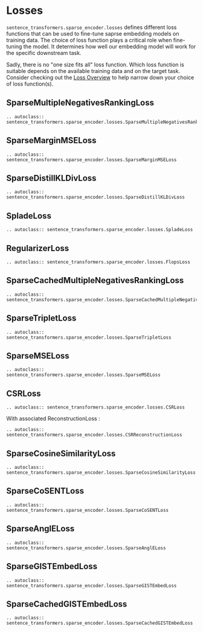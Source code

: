 # Losses

`sentence_transformers.sparse_encoder.losses` defines different loss functions that can be used to fine-tune saprse embedding models on training data. The choice of loss function plays a critical role when fine-tuning the model. It determines how well our embedding model will work for the specific downstream task.

Sadly, there is no "one size fits all" loss function. Which loss function is suitable depends on the available training data and on the target task. Consider checking out the [Loss Overview](../../sparse_encoder/loss_overview.md) to help narrow down your choice of loss function(s).


## SparseMultipleNegativesRankingLoss
```{eval-rst}
.. autoclass:: sentence_transformers.sparse_encoder.losses.SparseMultipleNegativesRankingLoss
```

## SparseMarginMSELoss
```{eval-rst}
.. autoclass:: sentence_transformers.sparse_encoder.losses.SparseMarginMSELoss
```

## SparseDistillKLDivLoss
```{eval-rst}
.. autoclass:: sentence_transformers.sparse_encoder.losses.SparseDistillKLDivLoss
``` 

## SpladeLoss
```{eval-rst}
.. autoclass:: sentence_transformers.sparse_encoder.losses.SpladeLoss
```

## RegularizerLoss
```{eval-rst}
.. autoclass:: sentence_transformers.sparse_encoder.losses.FlopsLoss
```

## SparseCachedMultipleNegativesRankingLoss
```{eval-rst}
.. autoclass:: sentence_transformers.sparse_encoder.losses.SparseCachedMultipleNegativesRankingLoss
```

## SparseTripletLoss
```{eval-rst}
.. autoclass:: sentence_transformers.sparse_encoder.losses.SparseTripletLoss
```

## SparseMSELoss
```{eval-rst}
.. autoclass:: sentence_transformers.sparse_encoder.losses.SparseMSELoss
```

## CSRLoss
```{eval-rst}
.. autoclass:: sentence_transformers.sparse_encoder.losses.CSRLoss
```
With associated ReconstructionLoss :

```{eval-rst}
.. autoclass:: sentence_transformers.sparse_encoder.losses.CSRReconstructionLoss
```

## SparseCosineSimilarityLoss
```{eval-rst}
.. autoclass:: sentence_transformers.sparse_encoder.losses.SparseCosineSimilarityLoss
```

## SparseCoSENTLoss
```{eval-rst}
.. autoclass:: sentence_transformers.sparse_encoder.losses.SparseCoSENTLoss
```

## SparseAnglELoss
```{eval-rst}
.. autoclass:: sentence_transformers.sparse_encoder.losses.SparseAnglELoss
```

## SparseGISTEmbedLoss
```{eval-rst}
.. autoclass:: sentence_transformers.sparse_encoder.losses.SparseGISTEmbedLoss
```

## SparseCachedGISTEmbedLoss
```{eval-rst}
.. autoclass:: sentence_transformers.sparse_encoder.losses.SparseCachedGISTEmbedLoss
```
